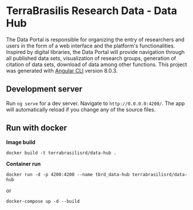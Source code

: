 # TerraBrasilis Research Data - Data Hub

The Data Portal is responsible for organizing the entry of researchers and users in the form of a web interface and the platform's functionalities. Inspired by digital libraries, the Data Portal will provide navigation through all published data sets, visualization of research groups, generation of citation of data sets, download of data among other functions. This project was generated with [Angular CLI](https://github.com/angular/angular-cli) version 8.0.3.

## Development server

Run `ng serve` for a dev server. Navigate to `http://0.0.0.0:4200/`. The app will automatically reload if you change any of the source files.

## Run with docker

**Image build**

```shell
docker build -t terrabrasilisrd/data-hub .
```

**Container run**

```shell
docker run -d -p 4200:4200 --name tbrd_data-hub terrabrasilisrd/data-hub
```

or

```shell
docker-compose up -d --build
```
